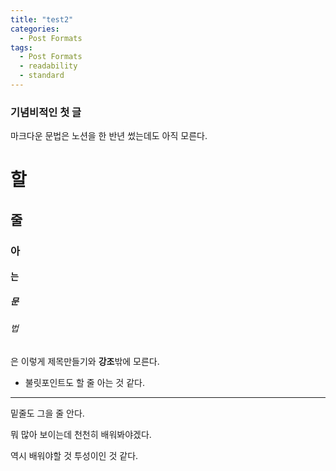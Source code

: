 ```yaml
---
title: "test2"
categories:
  - Post Formats
tags:
  - Post Formats
  - readability
  - standard
---
```


### 기념비적인 첫 글
마크다운 문법은 노션을 한 반년 썼는데도 아직 모른다.

# 할
## 줄
### 아
#### 는
##### 문
###### 법
은 이렇게 제목만들기와 **강조**밖에 모른다.

- 불릿포인트도 할 줄 아는 것 같다.
---
밑줄도 그을 줄 안다.

뭐 많아 보이는데 천천히 배워봐야겠다.

역시 배워야할 것 투성이인 것 같다.